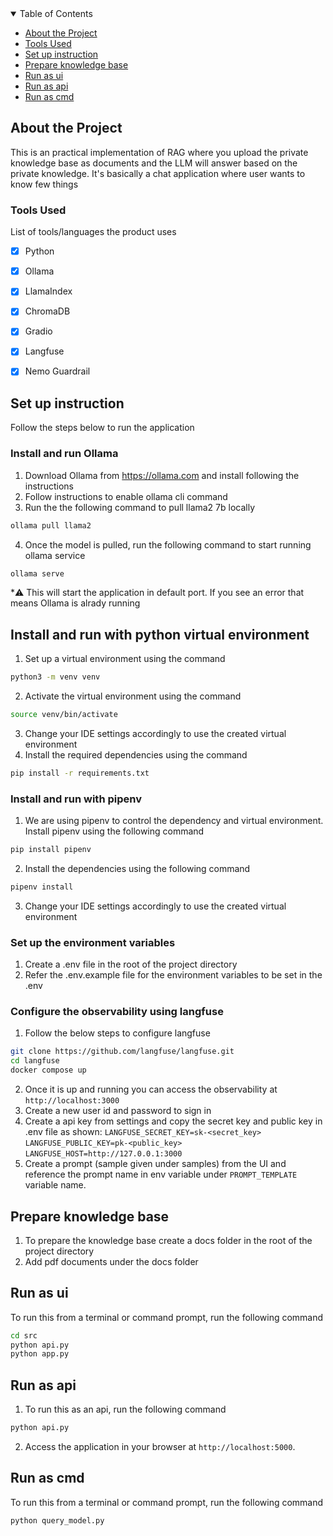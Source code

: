 <!-- TABLE OF CONTENTS -->
<details open="open">
  <summary>Table of Contents</summary>
  <ul>
    <li><a href="#about-the-project">About the Project</a></li>
    <li><a href="#tools-used">Tools Used</a></li>
    <li><a href="#set-up-instruction">Set up instruction</a></li>
    <li><a href="#prepare-knowledge-base">Prepare knowledge base</a></li>
    <li><a href="#run-as-ui">Run as ui</a></li>
    <li><a href="#run-as-api">Run as api</a></li>
    <li><a href="#run-as-cmd">Run as cmd</a></li>
  </ul>
</details>
<!-- END OF TABLE OF CONTENTS -->

<!-- ABOUT THE PROJECT -->
## About the Project
This is an practical implementation of RAG where you upload the private knowledge base as 
documents and the LLM will answer based on the private knowledge. It's basically
a chat application where user wants to know few things


### Tools Used
List of tools/languages the product uses
- [x] Python
- [x] Ollama
- [x] LlamaIndex
- [x] ChromaDB
- [x] Gradio
- [x] Langfuse
- [x] Nemo Guardrail


<!-- END OF ABOUT THE PROJECT -->


<!-- SET UP INSTRUCTION -->
## Set up instruction
Follow the steps below to run the application

### Install and run Ollama

1. Download Ollama from https://ollama.com and install following the instructions
2. Follow instructions to enable ollama cli command
3. Run the the following command to pull llama2 7b locally
``` bash
ollama pull llama2
```
4. Once the model is pulled, run the following command to start running ollama service
``` bash
ollama serve
```
*⚠️ This will start the application in default port. If you see an error that means Ollama is alrady running  

## Install and run with python virtual environment

1. Set up a virtual environment using the command 
``` bash
python3 -m venv venv
```
2. Activate the virtual environment using the command 
``` bash
source venv/bin/activate
```
3. Change your IDE settings accordingly to use the created virtual environment
4. Install the required dependencies using the command
``` bash 
pip install -r requirements.txt
```

### Install and run with pipenv
1. We are using pipenv to control the dependency and virtual environment. Install pipenv using the following command
``` bash
pip install pipenv
```

2. Install the dependencies using the following command
``` bash
pipenv install
```
3. Change your IDE settings accordingly to use the created virtual environment

### Set up the environment variables
1. Create a .env file in the root of the project directory
2. Refer the .env.example file for the environment variables to be set in the .env

### Configure the observability using langfuse
1. Follow the below steps to configure langfuse
``` bash
git clone https://github.com/langfuse/langfuse.git
cd langfuse
docker compose up
```
2. Once it is up and running you can access the observability at `http://localhost:3000`
3. Create a new user id and password to sign in
4. Create a api key from settings and copy the secret key and public key in .env file as shown:
    `LANGFUSE_SECRET_KEY=sk-<secret_key>`
    `LANGFUSE_PUBLIC_KEY=pk-<public_key>`
    `LANGFUSE_HOST=http://127.0.0.1:3000`
5. Create a prompt (sample given under samples) from the UI and reference the prompt name in env variable under `PROMPT_TEMPLATE` variable name.
<!-- END OF SET UP INSTRUCTION -->

<!-- PREPARE KNOWLEDGE BASE -->
## Prepare knowledge base
1. To prepare the knowledge base create a docs folder in the root of the project directory
2. Add pdf documents under the docs folder
<!-- END OF PREPARE KNOWLEDGE BASE -->

<!-- RUN AS UI -->
## Run as ui
To run this from a terminal or command prompt, run the following command
``` bash
cd src
python api.py
python app.py
```
<!-- END OF RUN AS CMD -->

<!-- RUN AS API -->
## Run as api
1. To run this as an api, run the following command
``` bash
python api.py
```
2. Access the application in your browser at `http://localhost:5000`.
<!-- END OF RUN AS API -->

<!-- RUN AS CMD -->
## Run as cmd
To run this from a terminal or command prompt, run the following command
``` bash
python query_model.py
```
<!-- END OF RUN AS CMD -->